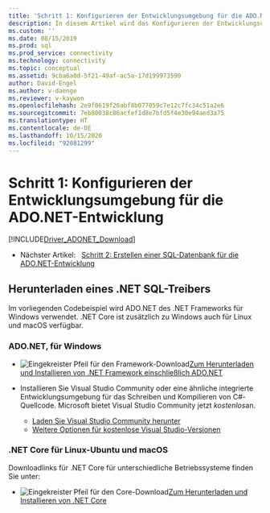 ```yaml
---
title: 'Schritt 1: Konfigurieren der Entwicklungsumgebung für die ADO.NET-Entwicklung | Microsoft-Dokumentation'
description: In diesem Artikel wird das Konfigurieren der Entwicklungsumgebung für die ADO.NET-Entwicklung beschrieben.
ms.custom: ''
ms.date: 08/15/2019
ms.prod: sql
ms.prod_service: connectivity
ms.technology: connectivity
ms.topic: conceptual
ms.assetid: 9cba6a0d-5f21-49af-ac5a-17d199973590
author: David-Engel
ms.author: v-daenge
ms.reviewer: v-kaywon
ms.openlocfilehash: 2e9f0619f26abf8b077059c7e12c7fc34c51a2e6
ms.sourcegitcommit: 7eb80038c86acfef1d8e7bfd5f4e30e94aed3a75
ms.translationtype: HT
ms.contentlocale: de-DE
ms.lasthandoff: 10/15/2020
ms.locfileid: "92081299"
---
```

# <a name="step-1-configure-development-environment-for-adonet-development"></a>Schritt 1: Konfigurieren der Entwicklungsumgebung für die ADO.NET-Entwicklung

[!INCLUDE[Driver_ADONET_Download](../../includes/driver_adonet_download.md)]

- Nächster Artikel:&nbsp;&nbsp;&nbsp;[Schritt 2: Erstellen einer SQL-Datenbank für die ADO.NET-Entwicklung](step-2-create-sql-database-ado-net-development.md)  

## <a name="download-a-net-sql-driver"></a>Herunterladen eines .NET SQL-Treibers

Im vorliegenden Codebeispiel wird ADO.NET des .NET Frameworks für Windows verwendet. .NET Core ist zusätzlich zu Windows auch für Linux und macOS verfügbar.

### <a name="adonet-for-windows"></a>ADO.NET, für Windows

- ![Eingekreister Pfeil für den Framework-Download](../../ssms/media/download-icon.png)[Zum Herunterladen und Installieren von .NET Framework einschließlich ADO.NET](../sql-connection-libraries.md#anchor-20-drivers-relational-access)

- Installieren Sie Visual Studio Community oder eine ähnliche integrierte Entwicklungsumgebung für das Schreiben und Kompilieren von C#-Quellcode. Microsoft bietet Visual Studio Community jetzt *kostenlos*an.  
    - [Laden Sie Visual Studio Community herunter](https://www.visualstudio.com/products/visual-studio-community-vs)  
    - [Weitere Optionen für kostenlose Visual Studio-Versionen](https://www.visualstudio.com/products/free-developer-offers-vs.aspx)  


### <a name="net-core-for-linux-ubuntu-and-macos"></a>.NET Core für Linux-Ubuntu und macOS

Downloadlinks für .NET Core für unterschiedliche Betriebssysteme finden Sie unter:

- ![Eingekreister Pfeil für den Core-Download](../../ssms/media/download-icon.png)[Zum Herunterladen und Installieren von .NET Core](../sql-connection-libraries.md#anchor-20-drivers-relational-access)
